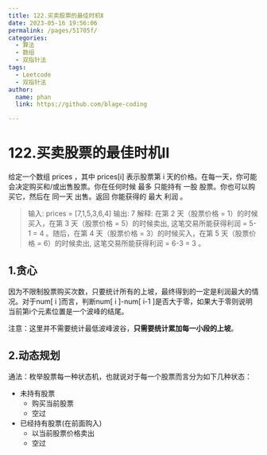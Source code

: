```yaml
---
title: 122.买卖股票的最佳时机Ⅱ
date: 2023-05-16 19:56:06
permalink: /pages/51705f/
categories: 
  - 算法
  - 数组
  - 双指针法
tags: 
  - Leetcode
  - 双指针法
author: 
  name: phan
  link: https://github.com/blage-coding

---
```

# 122.买卖股票的最佳时机Ⅱ

给定一个数组 prices ，其中 prices[i] 表示股票第 i 天的价格。在每一天，你可能会决定购买和/或出售股票。你在任何时候 最多 只能持有 一股 股票。你也可以购买它，然后在 同一天 出售。返回 你能获得的 最大 利润 。

> 输入: prices = [7,1,5,3,6,4]
> 输出: 7
> 解释: 在第 2 天（股票价格 = 1）的时候买入，在第 3 天（股票价格 = 5）的时候卖出, 这笔交易所能获得利润 = 5-1 = 4 。随后，在第 4 天（股票价格 = 3）的时候买入，在第 5 天（股票价格 = 6）的时候卖出, 这笔交易所能获得利润 = 6-3 = 3 。

## 1.贪心

因为不限制股票购买次数，只要统计所有的上坡，最终得到的一定是利润最大的情况。对于num\[ i \]而言，判断num\[ i \]-num\[ i-1 \]是否大于零，如果大于零则说明当前第i个元素位置是一个波峰的结尾。

注意：这里并不需要统计最低波峰波谷，**只需要统计累加每一小段的上坡**。

## 2.动态规划

通法：枚举股票每一种状态机，也就说对于每一个股票而言分为如下几种状态：

- 未持有股票
  - 购买当前股票
  - 空过
- 已经持有股票(在前面购入)
  - 以当前股票价格卖出
  - 空过

